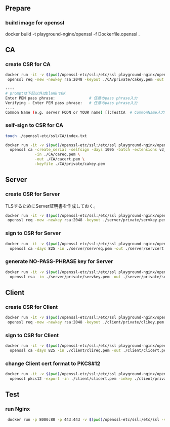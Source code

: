 ## Prepare
### build image for openssl
docker build -t playground-nginx/openssl -f Dockerfile.openssl .

## CA
### create CSR for CA
```bash
docker run -it -v $(pwd)/openssl-etc/ssl:/etc/ssl playground-nginx/openssl:latest \
 openssl req -new -newkey rsa:2048 -keyout ./CA/private/cakey.pem -out ./CA/careq.pem

----
# promptは下記以外はblankでOK
Enter PEM pass phrase:               # 任意のpass phrase入力
Verifying - Enter PEM pass phrase:   # 任意のpass phrase入力
....
Common Name (e.g. server FQDN or YOUR name) []:TestCA  # CommonName入力
```

### self-sign to CSR for CA
```bash
touch ./openssl-etc/ssl/CA/index.txt

docker run -it -v $(pwd)/openssl-etc/ssl:/etc/ssl playground-nginx/openssl:latest \
  openssl ca -create_serial -selfsign -days 1095 -batch -extensions v3_ca \
             -in ./CA/careq.pem \
             -out ./CA/cacert.pem \
             -keyfile ./CA/private/cakey.pem
```

## Server
### create CSR for Server
TLSするためにServer証明書を作成しておく。

```bash
docker run -it -v $(pwd)/openssl-etc/ssl:/etc/ssl playground-nginx/openssl:latest \
 openssl req -new -newkey rsa:2048 -keyout ./server/private/servkey.pem -out ./server/servreq.pem
```

### sign to CSR for Server
```bash
docker run -it -v $(pwd)/openssl-etc/ssl:/etc/ssl playground-nginx/openssl:latest \
  openssl ca -days 825 -in ./server/servreq.pem -out ./server/servcert.pem -extensions server_ext
```

### generate NO-PASS-PHRASE key for Server
```bash
docker run -it -v $(pwd)/openssl-etc/ssl:/etc/ssl playground-nginx/openssl:latest \
  openssl rsa -in ./server/private/servkey.pem -out ./server/private/servkey-nopass.pem
```

## Client
### create CSR for Client

```bash
docker run -it -v $(pwd)/openssl-etc/ssl:/etc/ssl playground-nginx/openssl:latest \
 openssl req -new -newkey rsa:2048 -keyout ./client/private/clikey.pem -out ./client/clireq.pem
```

### sign to CSR for Client
```bash
docker run -it -v $(pwd)/openssl-etc/ssl:/etc/ssl playground-nginx/openssl:latest \
  openssl ca -days 825 -in ./client/clireq.pem -out ./client/clicert.pem -extensions client_ext
```

### change Client cert format to PKCS#12
```bash
docker run -it -v $(pwd)/openssl-etc/ssl:/etc/ssl playground-nginx/openssl:latest \
  openssl pkcs12 -export -in ./client/clicert.pem -inkey ./client/private/clikey.pem -out ./client/clicert.pfx -name "my client"
```

## Test
### run Nginx
```bash
 docker run -p 8000:80 -p 443:443 -v $(pwd)/openssl-etc/ssl:/etc/ssl -v $(pwd)/nginx-etc/nginx/conf.d:/etc/nginx/conf.d  playground-nginx:latest
```
